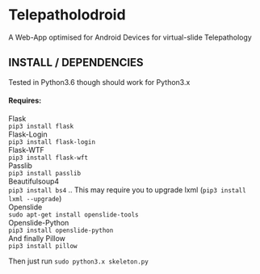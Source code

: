 # Telepatholodroid
A Web-App optimised for Android Devices for virtual-slide Telepathology

<h2>INSTALL / DEPENDENCIES</h2>
<p>Tested in Python3.6 though should work for Python3.x</p>
<h4>Requires:</h4>
<p>Flask<br>
<code>pip3 install flask</code><br>
  Flask-Login<br>
  <code>pip3 install flask-login</code><br>
  Flask-WTF<br>
  <code>pip3 install flask-wft</code><br>
  Passlib<br>
  <code>pip3 install passlib</code><br>
  Beautifulsoup4<br>
  <code>pip3 install bs4</code> .. This may require you to upgrade lxml (<code>pip3 install lxml --upgrade</code>)<br>
  Openslide<br>
  <code>sudo apt-get install openslide-tools</code><br>
  Openslide-Python<br>
  <code>pip3 install openslide-python</code><br>
  And finally Pillow<br>
  <code>pip3 install pillow</code><br>
  </p>
  <p>Then just run <code>sudo python3.x skeleton.py</code></p>
  
